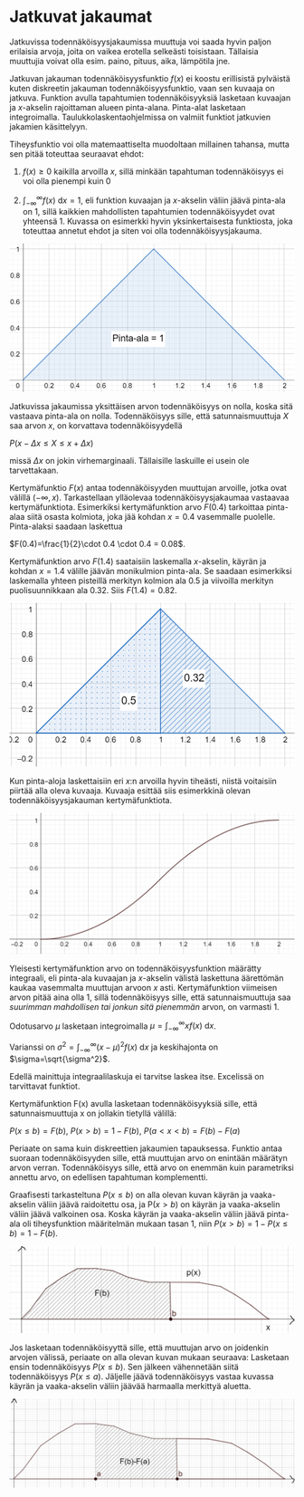# Jatkuvat jakaumat

Jatkuvissa todennäköisyysjakaumissa muuttuja voi saada hyvin paljon erilaisia arvoja, joita on vaikea erotella selkeästi toisistaan. Tällaisia muuttujia voivat olla esim. paino, pituus, aika, lämpötila jne. 

Jatkuvan jakauman todennäköisyysfunktio $f(x)$ ei koostu erillisistä pylväistä kuten diskreetin jakauman todennäköisyysfunktio, vaan sen kuvaaja on jatkuva. Funktion avulla tapahtumien todennäköisyyksiä lasketaan kuvaajan ja $x$-akselin rajoittaman alueen pinta-alana. Pinta-alat lasketaan integroimalla. Taulukkolaskentaohjelmissa on valmiit funktiot jatkuvien jakamien käsittelyyn.
 
Tiheysfunktio voi olla matemaattiselta muodoltaan millainen tahansa, mutta sen pitää toteuttaa seuraavat ehdot:

1. $f(x) \geq 0$ kaikilla arvoilla $x$, sillä minkään tapahtuman todennäköisyys ei voi olla pienempi kuin 0

2. $\int_{-\infty}^{\infty} f(x)~\text{d}x=1$, eli funktion kuvaajan ja $x$-akselin väliin jäävä pinta-ala on 1, sillä kaikkien 
mahdollisten tapahtumien todennäköisyydet ovat yhteensä 1. Kuvassa on esimerkki hyvin yksinkertaisesta funktiosta, joka toteuttaa annetut ehdot ja siten voi olla todennäköisyysjakauma.

![Yksinkertainen jatkuva jakauma](jatkuva1.png "Yksinkertainen jatkuva jakauma")

Jatkuvissa jakaumissa yksittäisen arvon todennäköisyys on nolla, koska sitä vastaava pinta-ala on nolla. Todennäköisyys sille, että satunnaismuuttuja $X$ saa arvon $x$, on korvattava todennäköisyydellä

$P(x-\Delta x \leq X \leq x + \Delta x)$

missä $\Delta x$ on jokin virhemarginaali. Tällaisille laskuille ei usein ole tarvettakaan.

Kertymäfunktio $F(x)$ antaa todennäköisyyden muuttujan arvoille, jotka ovat välillä $(-\infty, x)$. Tarkastellaan ylläolevaa todennäköisyysjakaumaa vastaavaa kertymäfunktiota. Esimerkiksi kertymäfunktion arvo $F(0.4)$ tarkoittaa pinta-alaa siitä osasta kolmiota, joka jää kohdan $x=0.4$ vasemmalle puolelle. Pinta-alaksi saadaan laskettua

$F(0.4)=\frac{1}{2}\cdot 0.4 \cdot 0.4 = 0.08$.

Kertymäfunktion arvo $F(1.4)$ saataisiin laskemalla $x$-akselin, käyrän ja kohdan $x=1.4$ välille jäävän monikulmion pinta-ala. Se saadaan esimerkiksi laskemalla yhteen pisteillä merkityn kolmion ala $0.5$ ja viivoilla merkityn puolisuunnikkaan ala $0.32$. Siis $F(1.4)=0.82$. 

![Kertymäfunktion arvoja](jatkuva2.png "Kertymäfunktion arvoja")

Kun pinta-aloja laskettaisiin eri $x$:n arvoilla hyvin tiheästi, niistä voitaisiin piirtää alla oleva kuvaaja. Kuvaaja esittää siis esimerkkinä olevan todennäköisyysjakauman kertymäfunktiota.

![Kertymäfunktio, esimerkki](jatkuva3.png "Kertymäfunktio, esimerkki")

Yleisesti kertymäfunktion arvo on todennäköisyysfunktion määrätty integraali, eli pinta-ala kuvaajan ja $x$-akselin välistä laskettuna äärettömän kaukaa vasemmalta muuttujan arvoon $x$ asti. Kertymäfunktion viimeisen arvon pitää aina olla 1, sillä todennäköisyys sille, että satunnaismuuttuja saa *suurimman mahdollisen tai jonkun sitä pienemmän* arvon, on varmasti 1.

Odotusarvo $\mu$ lasketaan integroimalla $\mu = \int_{-\infty}^{\infty} x f(x)~\text{d}x$.

Varianssi on $\sigma^2=\int_{-\infty}^{\infty} (x-\mu)^2 f(x)~\text{d}x$ ja keskihajonta on $\sigma=\sqrt{\sigma^2}$.

Edellä mainittuja integraalilaskuja ei tarvitse laskea itse. Excelissä on tarvittavat funktiot.

Kertymäfunktion F(x) avulla lasketaan todennäköisyyksiä sille, että satunnaismuuttuja x on jollakin tietyllä välillä:

$P(x\leq b)=F(b)$, $P(x > b)=1-F(b)$, $P(a < x < b)=F(b)-F(a)$

Periaate on sama kuin diskreettien jakaumien tapauksessa. Funktio antaa suoraan todennäköisyyden sille, että muuttujan arvo on enintään määrätyn arvon verran. Todennäköisyys sille, että arvo on enemmän kuin parametriksi annettu arvo, on edellisen tapahtuman komplementti.

Graafisesti tarkasteltuna $P(x \leq b)$ on alla olevan kuvan käyrän ja vaaka-akselin väliin jäävä raidoitettu osa, ja P$(x>b)$ on käyrän ja vaaka-akselin väliin jäävä valkoinen osa. Koska käyrän ja vaaka-akselin väliin jäävä pinta-ala oli tiheysfunktion määritelmän mukaan tasan 1, niin $P(x>b)=1-P(x\leq b)=1-F(b)$.

![Kertymäfunktion käyttö, esim. 1](jatkuva4.png "Kertymäfunktion käyttö, esim. 1")
 
Jos lasketaan todennäköisyyttä sille, että muuttujan arvo on joidenkin arvojen välissä, periaate on alla olevan kuvan mukaan seuraava: Lasketaan ensin todennäköisyys $P(x\leq b)$. Sen jälkeen vähennetään siitä todennäköisyys $P(x\leq a$). Jäljelle jäävä todennäköisyys vastaa kuvassa käyrän ja vaaka-akselin väliin jäävää harmaalla merkittyä aluetta.

![Kertymäfunktion käyttö, esim. 2](jatkuva5.png "Kertymäfunktion käyttö, esim. 2")